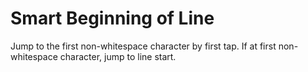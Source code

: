# Smart Beginning of Line

Jump to the first non-whitespace character by first tap. If at first
non-whitespace character, jump to line start.
